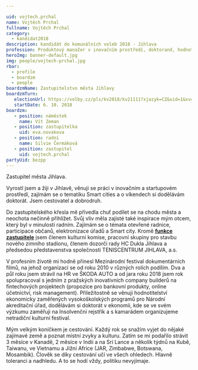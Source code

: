 ```yaml
---

uid: vojtech.prchal            
name: Vojtěch Prchal       
fullname: Vojtěch Prchal      
category:
  - kandidat2018             
description: kandidát do komunálních voleb 2018 - Jihlava
profession: Produktový manažer v inovačním prostředí, doktorand, hodnotitel pro ekonomické vysokoškolské programy v Národním akreditačním úřadu
heroImg: banner-default.jpg
img: people/vojtech-prchal.jpg
rbar:
  - profile
  - boardzm
  - people
boardzmName: Zastupitelstvo města Jihlavy
boardzmTurn:
   electionUrl: https://volby.cz/pls/kv2018/kv21111?xjazyk=CZ&xid=1&xv=23&xdz=3&xnumnuts=6102&xobec=586846&xstrana=0
   startDate: 6. 10. 2018
boardzm:
   - position: náměstek
     name: Vít Zeman
   - position: zastupitelka
     uid: eva.novakova
   - position: radní
     name: Silvie Čermáková
   - position: zastupitel
     uid: vojtech.prchal
partyUid: bezpp
---
```


Zastupitel města Jihlava.

Vyrostl jsem a žiji v Jihlavě, věnuji se práci v inovačním a startupovém prostředí, zajímám se o tematiku Smart cities a o víkendech si dodělávám doktorát. Jsem cestovatel a dobrodruh.

Do zastupitelského křesla mě přivedla chuť podílet se na chodu města a neochota nečinně přihlížet. Svůj vliv měla zajisté také inspirace mým otcem, který byl v minulosti radním. Zajímám se o témata otevřené radnice, participace občanů, elektronizace úřadů a Smart city. Kromě **[funkce zastupitele](https://vysocina.pirati.cz/aktuality/rozhovor-vojta-prchal.html)** jsem členem kulturní komise, pracovní skupiny pro stavbu nového zimního stadionu, členem dozorčí rady HC Dukla Jihlava a předsedou představenstva společnosti TENISCENTRUM JIHLAVA, a.s.

V profesním životě mi hodně přinesl Mezinárodní festival dokumentárních filmů, na jehož organizaci se od roku 2010 v různých rolích podílím. Dva a půl roku jsem strávil na HR ve ŠKODA AUTO a od jara roku 2018 jsem rok spolupracoval s jedním z pražských inovativních company builderů na fintechových projektech (propozice pro bankovní produkty, online účetnictví, risk management). Příležitostně se věnuji hodnotitelství ekonomicky zaměřených vysokoškolských programů pro Národní akreditační úřad, dodělávám si doktorát v ekonomii, kde se ve svém výzkumu zaměřuji na Insolvenční rejstřík a s kamarádem organizujeme netradiční kulturní festival.

Mým velkým koníčkem je cestování. Každý rok se snažím vyjet do nějaké zajímavé země a poznat místní zvyky a kulturu. Zatím se mi podařilo strávit 3 měsíce v Kanadě, 2 měsíce v Indii a na Srí Lance a několik týdnů na Kubě, Taiwanu, ve Vietnamu a Jižní Africe (JAR, Zimbabwe, Botswana, Mosambik). Člověk se díky cestování učí ve všech ohledech. Hlavně toleranci a nadhledu. A to se hodí vždy, politiku nevyjímaje.
